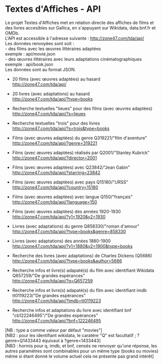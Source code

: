 Textes d'Affiches - API
======
Le projet Textes d'Affiches met en relation directe des affiches de films et des livres accesibles sur Gallica, en s'appuyant sur Wikidata, data.bnf.fr et OMDb.  
L'API est accessible à l'adresse suivante : http://zone47.com/tda/api/  
Les données renvoyées sont soit :    
    - des films avec les œuvres littéraires adaptées  
    exemple : api/movie.json  
    - des œuvres littéraires avec leurs adaptations cinématographiques   
    exemple : api/book.json  
Les données sont au format JSON.  
  
* 20 films (avec œuvres adaptées) au hasard  
http://zone47.com/tda/api/  
* 20 livres (avec adaptations) au hasard  
http://zone47.com/tda/api/?type=books  
  
* Recherche textuelles "lieues" pour des films (avec œuvres adaptées)  
http://zone47.com/tda/api/?s=lieues  
* Recherche textuelles "trois" pour des livres  
http://zone47.com/tda/api/?s=trois&type=books  
  
* Films (avec œuvres adaptées) du genre Q319221/"film d'aventure"  
http://zone47.com/tda/api/?genre=319221  
* Films (avec œuvres adaptées) réalisés par Q2001/"Stanley Kubrick"  
http://zone47.com/tda/api/?director=2001  
* Films (avec œuvres adaptées) avec Q23842/"Jean Gabin"  
http://zone47.com/tda/api/?starring=23842  
* Films (avec œuvres adaptées) avec pays Q15180/"URSS"  
http://zone47.com/tda/api/?country=15180  
* Films (avec œuvres adaptées) avec langue Q150/"français"  
http://zone47.com/tda/api/?language=150  
* Films (avec œuvres adaptées) des années 1920-1930  
http://zone47.com/tda/api/?y1=1920&y2=1930  
  
* Livres (avec adaptations) du genre Q858330/"roman d'amour"  
http://zone47.com/tda/api/?type=books&genre=858330  
* Livres (avec adaptations) des années 1880-1900  
http://zone47.com/tda/api/?y1=1880&y2=1900&type=books  
* Recherche des livres (avec adaptations) de Charles Dickens (Q5686)  
http://zone47.com/tda/api/?type=books&author=5686  
  
* Recherche infos et livre(s) adapaté(s) du film avec identifiant Wikidata Q657259/"De grandes espérances"  
http://zone47.com/tda/api/?q=Q657259  
* Recherche infos et livre(s) adapaté(s) du film avec identifiant imdb tt0119223/"De grandes espérances"  
http://zone47.com/tda/api/?imdb=tt0119223  
* Recherche infos et adaptations du livre avec identifiant bnf "cb122246495"/"De grandes espérances"  
http://zone47.com/tda/api/?bnf=122246495

[NB : type a comme valeur par défaut "movies"]  
[NB2 : pour les identifiant wikidata,  le caratère "Q" est facultatif ; ?genre=Q1433443 équivaut à ?genre=1433443]  
[NB3 : hormis pour q, imdb, et bnf, censés ne renvoyer qu'une réponse, les autres paramètres sont combinables pour un même type (books ou movies) même si étant donné le volume actuel cela ne présente pas grand intérêt]  
